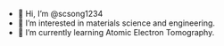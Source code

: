 - 👋 Hi, I’m @scsong1234
- 👀 I’m interested in materials science and engineering.
- 🌱 I’m currently learning Atomic Electron Tomography.


<!---
scsong1234/scsong1234 is a ✨ special ✨ repository because its `README.md` (this file) appears on your GitHub profile.
You can click the Preview link to take a look at your changes.
--->
